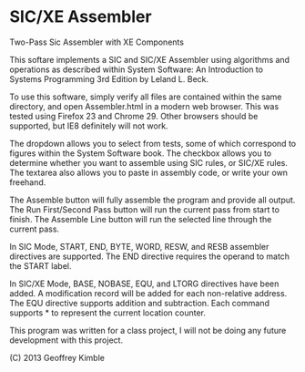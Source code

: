 SIC/XE Assembler
===

Two-Pass Sic Assembler with XE Components

This softare implements a SIC and SIC/XE Assembler using algorithms and operations as described within 
System Software: An Introduction to Systems Programming 3rd Edition by Leland L. Beck.

To use this software, simply verify all files are contained within the same directory, and open Assembler.html in a
modern web browser.  This was tested using Firefox 23 and Chrome 29.  Other browsers should be supported, but IE8 
definitely will not work.

The dropdown allows you to select from tests, some of which correspond to figures within the System Software book.
The checkbox allows you to determine whether you want to assemble using SIC rules, or SIC/XE rules.
The textarea also allows you to paste in assembly code, or write your own freehand.

The Assemble button will fully assemble the program and provide all output.
The Run First/Second Pass button will run the current pass from start to finish.
The Assemble Line button will run the selected line through the current pass.

In SIC Mode, START, END, BYTE, WORD, RESW, and RESB assembler directives are supported.
The END directive requires the operand to match the START label.

In SIC/XE Mode, BASE, NOBASE, EQU, and LTORG directives have been added.
A modification record will be added for each non-relative address.
The EQU directive supports addition and subtraction.
Each command supports * to represent the current location counter.

This program was written for a class project, I will not be doing any future development with this project.

(C) 2013 Geoffrey Kimble
